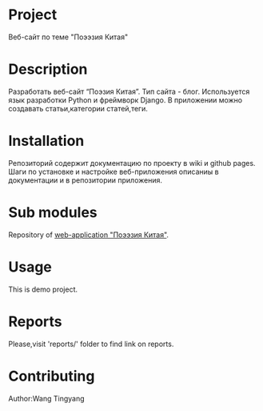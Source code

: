 # Project

Веб-сайт по теме "Поээзия Китая"

# Description

Разработать веб-сайт “Поэзия Китая”.
Тип сайта - блог.
Используется язык разработки Python и фреймворк Django.
В приложении можно создавать статьи,категории статей,теги.

# Installation

Репозиторий содержит документацию по проекту в wiki и github pages.
Шаги по установке и настройке веб-приложения описаниы в документации и 
в репозитории приложения.

# Sub modules

Repository of [web-application "Поээзия Китая"](https://github.com/fpmi-hci-2023/project12b-web-Wangtingyang).

# Usage

This is demo project.

# Reports

Please,visit 'reports/' folder to find link on reports.

# Contributing

Author:Wang Tingyang
